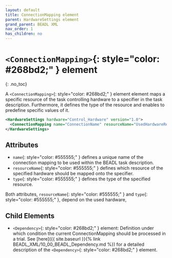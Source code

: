 ```yaml
---
layout: default
title: ConnectionMapping element
parent: HardwareSettings element
grand_parent: BEADL XML
nav_order: 1
has_children: no
---
```

# `<ConnectionMapping>`{: style="color: #268bd2;" } element
{: .no_toc}

A `<ConnectionMapping>`{: style="color: #268bd2;" } element element maps a specific resource of the task controlling hardware to a specifier in the task description. Furthermore, it defines the type of the resource and enables to predefine specific values of it.

```xml
<HardwareSettings hardware="Control_Hardware" version="1.0">
  <ConnectionMapping name="ConnectionName" resourceName="UsedHardwareResource" type="UsedHardwareResourceType" />
</HardwareSettings>
```

## Attributes
- `name`{: style="color: #555555;" } defines a unique name of the connection mapping to be used within the BEADL task description.
- `resourceName`{: style="color: #555555;" } defines which resource of the specified hardware should be mapped onto the specifier.
- `type`{: style="color: #555555;" } defines the type of the specified resource.

Both attributes, `resourceName`{: style="color: #555555;" } and `type`{: style="color: #555555;" }, depend on the used hardware,

## Child Elements
- `<Dependency>`{: style="color: #268bd2;" } element: Definition under which condition the current ConnectionMapping should be processed in a trial. See [here]({{ site.baseurl }}{% link BEADL_XML/10_00_BEADL_Dependency.md %}) for a detailed description of the `<Dependency>`{: style="color: #268bd2;" } element.
